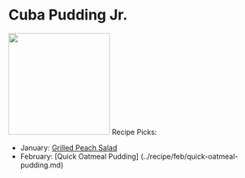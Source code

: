 # Cuba Pudding Jr.

<img src="https://imagesvc.meredithcorp.io/v3/mm/image?url=https%3A%2F%2Fimages.media-allrecipes.com%2Fuserphotos%2F997357.jpg" height="200" width="200" />
Recipe Picks:

- January: [Grilled Peach Salad](../recipe/jan/grilled-peach-salad.md)
- February: [Quick Oatmeal Pudding] (../recipe/feb/quick-oatmeal-pudding.md)
